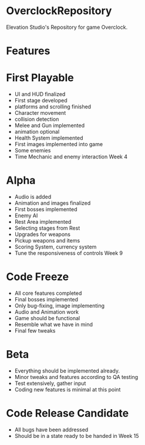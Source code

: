 # OverclockRepository
Elevation Studio's Repository for game Overclock.

# Features	

# First Playable	
-	UI and HUD finalized
-	First stage developed
-	platforms and scrolling finished
-	Character movement
-	collision detection 
-	Melee and Gun implemented
-	animation optional
-	Health System implemented
-	First images implemented into game
-	Some enemies
-	Time Mechanic and enemy interaction	Week 4

# Alpha	
- Audio is added
-	Animation and images finalized
-	First bosses implemented
-	Enemy AI
-	Rest Area implemented
-	Selecting stages from Rest 
-	Upgrades for weapons
-	Pickup weapons and items
-	Scoring System, currency system
-	Tune the responsiveness of controls	Week 9

# Code Freeze	
-	All core features completed
-	Final bosses implemented
-	Only bug-fixing, image implementing
-	Audio and Animation work
-	Game should be functional
-	Resemble what we have in mind
-	Final few tweaks 				

# Beta	
-	Everything should be implemented already. 
-	Minor tweaks and features according to QA testing
-	Test extensively, gather input 
-	Coding new features is minimal at this point

# Code Release Candidate	
-	All bugs have been addressed
-	Should be in a state ready to be handed in	Week 15
